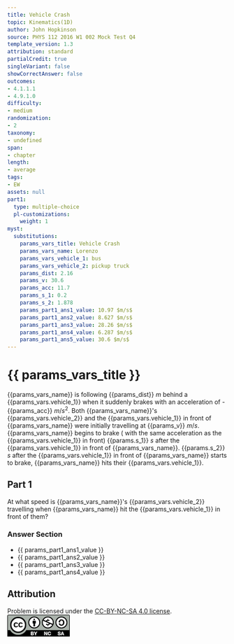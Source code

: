 ```yaml
---
title: Vehicle Crash
topic: Kinematics(1D)
author: John Hopkinson
source: PHYS 112 2016 W1 002 Mock Test Q4
template_version: 1.3
attribution: standard
partialCredit: true
singleVariant: false
showCorrectAnswer: false
outcomes:
- 4.1.1.1
- 4.9.1.0
difficulty:
- medium
randomization:
- 2
taxonomy:
- undefined
span:
- chapter
length:
- average
tags:
- EW
assets: null
part1:
  type: multiple-choice
  pl-customizations:
    weight: 1
myst:
  substitutions:
    params_vars_title: Vehicle Crash
    params_vars_name: Lorenzo
    params_vars_vehicle_1: bus
    params_vars_vehicle_2: pickup truck
    params_dist: 2.16
    params_v: 30.6
    params_acc: 11.7
    params_s_1: 0.2
    params_s_2: 1.878
    params_part1_ans1_value: 10.97 $m/s$
    params_part1_ans2_value: 8.627 $m/s$
    params_part1_ans3_value: 28.26 $m/s$
    params_part1_ans4_value: 6.287 $m/s$
    params_part1_ans5_value: 30.6 $m/s$
---
```

# {{ params_vars_title }}
{{params_vars_name}} is following {{params_dist}} $m$ behind a {{params_vars.vehicle_1}} when it suddenly brakes with an acceleration of -{{params_acc}} $m/s^2$.
Both {{params_vars_name}}'s {{params_vars.vehicle_2}} and the {{params_vars.vehicle_1}} in front of {{params_vars_name}} were initially travelling at {{params_v}} $m/s$.
{{params_vars_name}} begins to brake ( with the same acceleration as the {{params_vars.vehicle_1}} in front) {{params.s_1}} $s$ after the {{params_vars.vehicle_1}} in front of {{params_vars_name}}.
{{params.s_2}} $s$ after the {{params_vars.vehicle_1}} in front of {{params_vars_name}} starts to brake, {{params_vars_name}} hits their {{params_vars.vehicle_1}}.

## Part 1

At what speed is {{params_vars_name}}'s {{params_vars.vehicle_2}} travelling when {{params_vars_name}} hit the {{params_vars.vehicle_1}} in front of them?

### Answer Section

- {{ params_part1_ans1_value }}
- {{ params_part1_ans2_value }}
- {{ params_part1_ans3_value }}
- {{ params_part1_ans4_value }}

## Attribution

Problem is licensed under the [CC-BY-NC-SA 4.0 license](https://creativecommons.org/licenses/by-nc-sa/4.0/).<br> ![The Creative Commons 4.0 license requiring attribution-BY, non-commercial-NC, and share-alike-SA license.](https://raw.githubusercontent.com/firasm/bits/master/by-nc-sa.png)